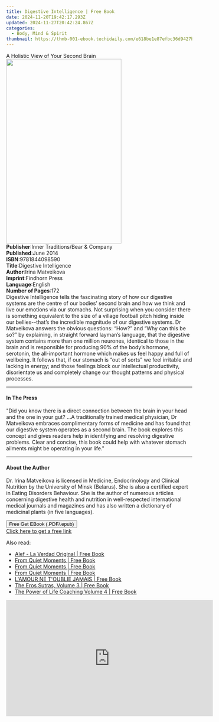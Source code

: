 ```yaml
---
title: Digestive Intelligence | Free Book
date: 2024-11-20T19:42:17.293Z
updated: 2024-11-27T20:42:24.867Z
categories:
  - Body, Mind & Spirit
thumbnail: https://thmb-001-ebook.techidaily.com/e618be1e87efbc36d9427bb91d8805465a2052c8f8ba0f7f1dba2b6d08b0c256.jpg
---
```

<main id="book-container">
  <div class="flex flex-col">
    <div class="book-brief flex-1 py-6 px-4 sm:p-6 md:py-10 md:px-8">
      <!-- brief-->
      <div class="book-brief-main">A Holistic View of Your Second Brain</div>
    </div>
    <div
      class="book-meta-info flex-1 grid gap-4 col-start-1 col-end-3 row-start-1 sm:mb-6 sm:grid-cols-4 lg:gap-6 lg:col-start-2 lg:row-end-6 lg:row-span-6 lg:mb-0"
    >
      <div
        class="book-meta-info-left place-content-center mt-4 p-4 text-sm leading-6 col-start-2 col-span-2 dark:text-slate-400"
      >
        <img
          class="w-full h-500 object-cover rounded-lg sm:h-255 sm:col-span-2 lg:col-span-full"
          src="https://img-001-ebook.techidaily.com/b28c2c751f6681d67d1e54069a078a6f8bc7c90afcc0901b499ad2a35aebbbca.jpg"
          alt=""
          width="312"
          height="500"
        />
      </div>
      <div
        class="book-meta-info-right mt-2 col-start-1 row-start-2 col-span-3 self-center"
      >
        <!-- meta data  -->
        <div class="flex flex-col px-4 md:px-8">
          <div class="flex-1">
            <strong>Publisher</strong>:<span class="px-2"
              >Inner Traditions/Bear &amp; Company</span
            >
          </div>
          <div class="flex-1">
            <strong>Published</strong>:<span class="px-2">June 2014</span>
          </div>
          <div class="flex-1">
            <strong>ISBN</strong>:<span class="px-2">9781844098590</span>
          </div>
          <div class="flex-1">
            <strong>Title</strong>:<span class="px-2"
              >Digestive Intelligence</span
            >
          </div>
          <div class="flex-1">
            <strong>Author</strong>:<span class="px-2">Irina Matveikova</span>
          </div>
          <div class="flex-1">
            <strong>Imprint</strong>:<span class="px-2">Findhorn Press</span>
          </div>
          <div class="flex-1">
            <strong>Language</strong>:<span class="px-2">English</span>
          </div>
          <div class="flex-1">
            <strong>Number of Pages</strong>:<span class="px-2">172</span>
          </div>
        </div>
      </div>
    </div>
    <div class="book-description flex-1 py-6 px-4 sm:p-6 md:py-10 md:px-8">
      <div class="book-description-main">
        <div accordion-content="" id="description">
          Digestive Intelligence tells the fascinating story of how our
          digestive systems are the centre of our bodies’ second brain and how
          we think and live our emotions via our stomachs. Not surprising when
          you consider there is something equivalent to the size of a village
          football pitch hiding inside our bellies--that’s the incredible
          magnitude of our digestive systems. Dr Matveikova answers the obvious
          questions: “How?” and “Why can this be so?” by explaining, in straight
          forward layman’s language, that the digestive system contains more
          than one million neurones, identical to those in the brain and is
          responsible for producing 90% of the body’s hormone, serotonin, the
          all-important hormone which makes us feel happy and full of wellbeing.
          It follows that, if our stomach is “out of sorts” we feel irritable
          and lacking in energy; and those feelings block our intellectual
          productivity, disorientate us and completely change our thought
          patterns and physical processes.
        </div>
      </div>
    </div>
    <div class="book-excerpts flex-1 py-6 px-4 sm:p-6 md:py-10 md:px-8">
      <!-- excerpts-->
      <div class="book-excerpts-main">
        <hr />
        <h4 class="placeholder placeholder-heading">
          <span>In The Press</span>
        </h4>
        <p>
          "Did you know there is a direct connection between the brain in your
          head and the one in your gut? …A traditionally trained medical
          physician, Dr Matveikova embraces complimentary forms of medicine and
          has found that our digestive system operates as a second brain. The
          book explores this concept and gives readers help in identifying and
          resolving digestive problems. Clear and concise, this book could help
          with whatever stomach ailments might be operating in your life."
        </p>
      </div>
    </div>
    <div class="book-about-author flex-1 py-6 px-4 sm:p-6 md:py-10 md:px-8">
      <!-- about author-->
      <div class="book-main-author-main">
        <hr />
        <h4 class="placeholder placeholder-heading">
          <span>About the Author</span>
        </h4>
        <p>
          Dr. Irina Matveikova is licensed in Medicine, Endocrinology and
          Clinical Nutrition by the University of Minsk (Belarus). She is also a
          certified expert in Eating Disorders Behaviour. She is the author of
          numerous articles concerning digestive health and nutrition in
          well-respected international medical journals and magazines and has
          also written a dictionary of medicinal plants (in five languages).
        </p>
      </div>
    </div>
    <div class="book-free-get flex-1 py-6 px-4 sm:p-6 md:py-10 md:px-8">
      <button
        id="btn-free-get"
        class="bg-blue-500 hover:bg-blue-700 text-white font-bold py-2 px-4 rounded"
      >
        Free Get EBook (.PDF/.epub)
      </button>
      <div id="countdown-display" class="px-2 text-lg mt-2"></div>
      <a
        id="free-link"
        class="hidden bg-blue-500 hover:bg-blue-700 text-white font-bold py-2 px-4 rounded"
        href="https://www.ebooks.com/en-us/book/95935426/digestive-intelligence/irina-matveikova/"
        target="_blank"
        >Click here to get a free link</a
      >
    </div>
    <script>
      let countdownTime = 0;
      let countdownInterval = null;
      document
        .getElementById('btn-free-get')
        .addEventListener('click', startCountdown);
      function startCountdown() {
        countdownTime = new Date().getTime() + 60000 * 3;
        countdownInterval = setInterval(updateCountdown, 1000);
        document.getElementById('btn-free-get').disabled = true;
        document
          .getElementById('btn-free-get')
          .classList.add('bg-gray-500', 'cursor-not-allowed');
      }
      function updateCountdown() {
        let currentTime = new Date().getTime();
        let timeLeft = countdownTime - currentTime;
        let secondsLeft = Math.floor(timeLeft / 1000);
        document.getElementById('countdown-display').innerHTML =
          `Remaining time: ${secondsLeft} seconds.`;
        if (secondsLeft <= 0) {
          clearInterval(countdownInterval);
          document.getElementById('btn-free-get').classList.add('hidden');
          document.getElementById('free-link').classList.remove('hidden');
          document.getElementById('countdown-display').innerHTML = '';
        }
      }
    </script>
  </div>
</main>

<ins class="adsbygoogle"
      style="display:block"
      data-ad-client="ca-pub-7571918770474297"
      data-ad-slot="8358498916"
      data-ad-format="auto"
      data-full-width-responsive="true"></ins>
    

<span class="atpl-alsoreadstyle">Also read:</span>
<div><ul>
<li><a href="https://novels-ebooks.techidaily.com/211447313-9798330373581-alef-la-verdad-original/"><u>Alef - La Verdad Original | Free Book</u></a></li>
<li><a href="https://novels-ebooks.techidaily.com/211447352-9798991067140-from-quiet-moments/"><u>From Quiet Moments | Free Book</u></a></li>
<li><a href="https://novels-ebooks.techidaily.com/211447353-9798991067126-from-quiet-moments/"><u>From Quiet Moments | Free Book</u></a></li>
<li><a href="https://novels-ebooks.techidaily.com/211447354-9798991067188-from-quiet-moments/"><u>From Quiet Moments | Free Book</u></a></li>
<li><a href="https://novels-ebooks.techidaily.com/211447312-9798330368198-lamour-ne-toublie-jamais/"><u>L'AMOUR NE T'OUBLIE JAMAIS | Free Book</u></a></li>
<li><a href="https://novels-ebooks.techidaily.com/211447309-9781961064195-the-eros-sutras-volume-3/"><u>The Eros Sutras, Volume 3 | Free Book</u></a></li>
<li><a href="https://novels-ebooks.techidaily.com/211447324-9798991221726-the-power-of-life-coaching-volume-4/"><u>The Power of Life Coaching Volume 4 | Free Book</u></a></li>
</ul></div>

<!-- affiliate ads begin -->
<iframe width="560" height="315" src="https://www.youtube.com/embed/aIx71tPaWKg?si=lG5OiUe-M6eBJf5b&autoplay=1" title="YouTube video player" frameborder="0" allow="accelerometer; autoplay; clipboard-write; encrypted-media; gyroscope; picture-in-picture; web-share" referrerpolicy="strict-origin-when-cross-origin" allowfullscreen></iframe>
<!-- affiliate ads end -->

